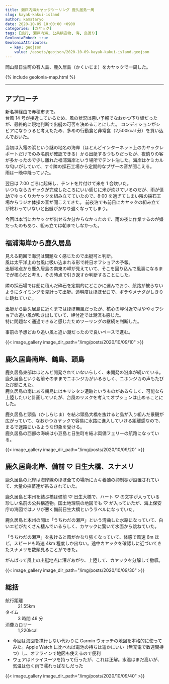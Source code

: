 ```yaml
---
title: 瀬戸内海カヤックツーリング 鹿久居島一周
slug: kayak-kakui-island
author: kamataryo
date: 2020-10-09 10:00:00 +0900
categories: [カヤック]
tags: [旅行, 瀬戸内海, 公共構造物, 海, 島渡り]
GeoloniaEmbed: true
GeoloniaAttributes:
  - key: geojson
    value: /assets/geojson/2020-10-09-kayak-kakui-island.geojson
---
```


岡山県日生町の有人島、鹿久居島（かくいじま）をカヤックで一周した。

{% include geolonia-map.html %}

---

## アプローチ

新名神経由で赤穂市まで。  
台風 14 号が接近しているため、風の状況は悪い予報でなおかつ下り坂だったが、最終的に現地判断で出艇の可否を決めることにした。
コンディションがシビアになりうると考えたため、多めの行動食と非常食（2,500kcal 分）を買い込んでおいた。

当初は入電の浜という謎の地名の海岸（ほとんどインターネット上のカヤックレポートだけでのみ名前が確認できる）から出艇するつもりだったが、夜釣りの客が多かったので少し離れた福浦海岸という場所でテント泊した。海岸はケミカルな匂いがしていて、すぐ隣の採石工場から定期的なブザーの音が聞こえる。  
雨は一晩中降っていた。

翌日は 7:00 ごろに起床し、テントを片付けて米を 1 合炊いた。  
いつもならカヤックが完成したころにいい感じに米が炊けているのだが、雨が億劫でゆっくりカヤックを組み立てていたので、8:00 を過ぎてしまい隣の採石工場からラジオ体操の音が聞こえてきた。
前夜泊でも前日にカヤックの組み立てが終わっていないと出艇がかなり遅くなってしまう。

今回は本当にカヤックが出せるか分からなかったので、雨の夜に作業するのが嫌だったのもあり、組み立ては朝までしなかった。

## 福浦海岸から鹿久居島

見える範囲で海況は問題なく感じたので出艇可と判断。  
風は太平洋上の台風に吸い込まれる形で終日オフショアの予報。  
出艇地点から鹿久居島の南東の岬が見えていて、そこを回り込んで風裏になるまでが核心だと考え、その時点で引き返すか判断することにした。

隣の採石場では船に積んだ砕石を定期的にどこかに運んでおり、航路が被らないようにタイミングを見計って出艇。透明度はほぼゼロで、ボラやメナダがしきりに跳ねていた。

出艇から鹿久居島に近くまではほぼ無風だったが、核心の岬付近ではややオフショアの追い風が吹き出していて、岬付近では潮流も感じた。  
特に問題なく通過できると感じたためツーリングの継続を判断した。

事前の予想どおり追い風と追い潮だったので良いペースで進む。

{{< image_gallery image_dir_path="/img/posts/2020/10/09/10" >}}

## 鹿久居島南岸、鶴島、頭島

鹿久居島東部はほとんど開発されていないらしく、未開発の沿岸が続いている。  
鹿久居島という名前そのままでニホンジカがいるらしく、ニホンジカの声もたびたび聞こえた。  
鹿久居島の南にある鶴島にはキリシタン遺跡というものがあるらしく、可能なら上陸したいと計画していたが、台風のリスクを考えてオプションは止めることにした。

鹿久居島と頭島（かしらじま）を結ぶ頭島大橋を抜けると島が入り組んだ景観が広がっていて、なおかつカヤックで容易に水路に進入していける距離感なので、まるで迷路にいるような印象を受ける。  
鹿久居島の西部の海峡は小豆島と日生町を結ぶ両備フェリーの航路になっている。

{{< image_gallery image_dir_path="/img/posts/2020/10/09/20" >}}

## 鹿久居島北岸、備前 ♡ 日生大橋、スナメリ

鹿久居島の北岸は海岸線のほぼ全ての場所にカキ養殖の抑制棚が設置されていて、大量の採苗連が吊るされていた。

鹿久居島と本州を結ぶ橋は備前 ♡ 日生大橋で、ハート ♡ の文字が入っている珍しい名前の公共構造物。国土地理院の地図でも ♡ が入っていたが、海上保安庁の海図ではノリが悪く備前日生大橋というラベルになっていた。

鹿久居島と本州の間は「うちわだの瀬戸」という湾曲した水路になっていて、白いエビがたくさん棲んでいるらしく、カヤックに驚いて水面から跳ねていた。

「うちわだの瀬戸」を抜けると風がかなり強くなっていて、体感で風速 6m ほど。スピードも時速 4km 程度しか出ない。途中カヤックを確認しに近づいてきたスナメリを数頭見ることができた。

がんばって風上の出艇地点に漕ぎあがり、上陸して、カヤックを分解して撤収。

{{< image_gallery image_dir_path="/img/posts/2020/10/09/30" >}}

## 総括

<dl>
<dt>航行距離</dt><dd>21.55km</dd>
<dt>タイム</dt><dd>3 時間 46 分</dd>
<dt>消費カロリー</dt><dd>1,220kcal</dd>
</dl>

- 今回は海図を携行しない代わりに Garmin ウォッチの地図を本格的に使ってみた。Apple Watch に比べれば電池の持ちは遥かにいい（無充電で数週間持つ）し、オフラインで地図も使えるので便利
- ウェアはドライスーツを持って行ったが、これは正解。水温はまだ高いが、気温は低く雨で濡れっぱなしだった

{{< image_gallery image_dir_path="/img/posts/2020/10/09/40" >}}
